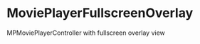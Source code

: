 MoviePlayerFullscreenOverlay
============================

MPMoviePlayerController with fullscreen overlay view
